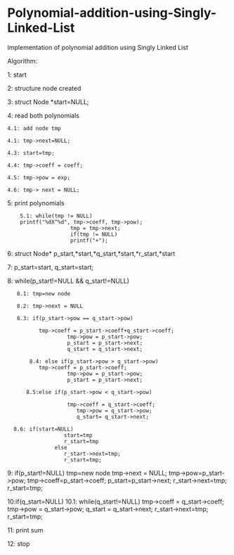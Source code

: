 # Polynomial-addition-using-Singly-Linked-List
Implementation of polynomial addition using Singly Linked List

Algorithm: 

1: start 

2: structure node created

3: struct Node *start=NULL; 

4: read both polynomials 

    4.1: add node tmp 

    4.1: tmp->next=NULL; 

    4.3: start=tmp; 

    4.4: tmp->coeff = coeff;

    4.5: tmp->pow = exp; 

    4.6: tmp-> next = NULL; 

5: print polynomials 

	    5.1: while(tmp != NULL)    
        printf("%dX^%d", tmp->coeff, tmp->pow);
                        tmp = tmp->next;
                        if(tmp != NULL)
                        printf("+");
          
6: struct Node* p_start,*start,*q_start,*start,*r_start,*start
	
7: p_start=start,  q_start=start; 

8: while(p_start!=NULL && q_start!=NULL) 

	   8.1: tmp=new node 

	   8.2: tmp->next = NULL 

	   8.3: if(p_start->pow == q_start->pow)
       
              tmp->coeff = p_start->coeff+q_start->coeff;
                       tmp->pow = p_start->pow;
                       p_start = p_start->next;
                       q_start = q_start->next; 

           8.4: else if(p_start->pow > q_start->pow)                          
 	          tmp->coeff = p_start->coeff;     
                       tmp->pow = p_start->pow;
                       p_start = p_start->next;
	 
          8.5:else if(p_start->pow < q_start->pow)
         
                       tmp->coeff = q_start->coeff;
            	          tmp->pow = q_start->pow;
            	          q_start= q_start->next;

	  8.6: if(start=NULL)
                      start=tmp
                      r_start=tmp
                   else
                      r_start->next=tmp;
                      r_start=tmp; 

9: if(p_start!=NULL)
	    tmp=new node
	    tmp->next = NULL;
                 tmp->pow=p_start->pow;
                 tmp->coeff=p_start->coeff;
                 p_start=p_start->next;
                 r_start->next=tmp;
                 r_start=tmp;
	
10:if(q_start=NULL)
                10.1:  while(q_start!=NULL)
	      tmp->coeff = q_start->coeff;
                   tmp->pow = q_start->pow;
                   q_start = q_start->next;
                   r_start->next=tmp;
                   r_start=tmp;

11: print sum 

12: stop
	
